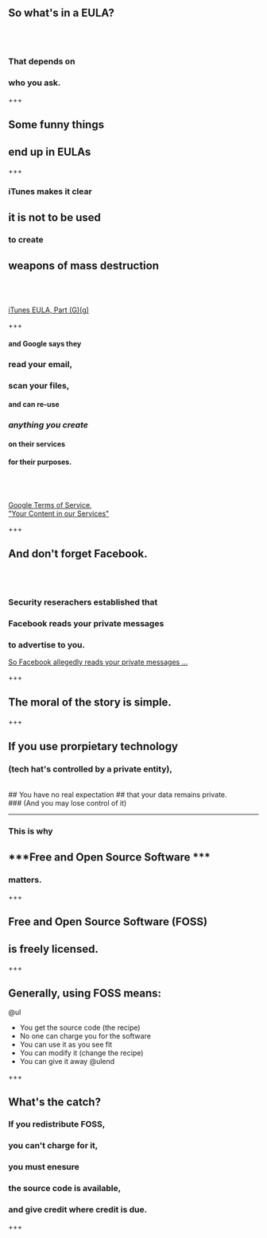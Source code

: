 ## So what's in a **EULA**?
<br><br>
### That depends on 
### who you ask.

+++

## Some **funny things** 
## end up in EULAs

+++

### **iTunes** makes it clear 
## it is **not to be used**
### to create
## weapons of mass destruction
<br><br><br>
[iTunes EULA, Part (G)(g)](https://www.apple.com/legal/internet-services/itunes/us/terms.html)

+++

#### and **Google** says they
### read your email,
### scan your files,
#### and can re-use
### ***anything you create***
#### on their services
#### for their purposes.
<br><br><br>
[Google Terms of Service, <br> "Your Content in our Services"](https://policies.google.com/terms)

+++

## And don't forget **Facebook**.
<br><br>
### Security reserachers established that
### Facebook reads your private messages
### to advertise to you.

[So Facebook allegedly reads your private messages ...](https://www.zdnet.com/article/so-facebook-alledgedly-reads-your-private-messages-but-what-about-google)

+++

## The moral of the story is simple.

+++

## If you use **prorpietary** technology
### (tech hat's controlled by a private entity),
<br>
## You have no real expectation 
## that your data remains private.
<br>
### (And you may lose control of it)

---

### This is why
## ***Free and Open Source Software *** 
### matters.

+++

## Free and Open Source Software (FOSS)
## is freely licensed.

+++

## Generally, using FOSS means:

@ul
- You get the source code (the recipe)
- No one can charge you for the software
- You can use it as you see fit
- You can modify it (change the recipe)
- You can give it away
@ulend

+++

## What's the catch?

### If you redistribute FOSS,
### you can't charge for it,
### you must enesure 
### the source code is available,
### and give credit where credit is due.

+++